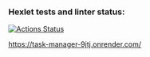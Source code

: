 ### Hexlet tests and linter status:
[![Actions Status](https://github.com/maletinchess/backend-project-6/workflows/hexlet-check/badge.svg)](https://github.com/maletinchess/backend-project-6/actions)

https://task-manager-9jtj.onrender.com/
